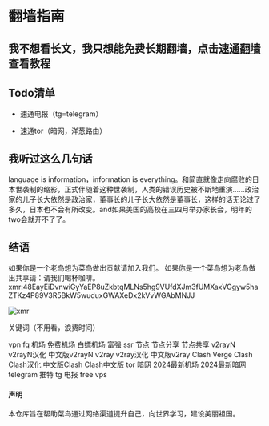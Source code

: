 # 翻墙指南

## 我不想看长文，我只想能免费长期翻墙，点击[速通翻墙](https://github.com/TechNinjaGuru/fq/blob/main/%E9%80%9F%E9%80%9A%E7%BF%BB%E5%A2%99.md)查看教程

## Todo清单

- 速通电报（tg=telegram）

- 速通tor（暗网，洋葱路由）



## 我听过这么几句话

language is information，information is everything。和简直就像走向腐败的日本世袭制的缩影，正式伴随着这种世袭制，人类的错误历史被不断地重演......政治家的儿子长大依然是政治家，董事长的儿子长大依然是董事长，这样的话无论过了多久，日本也不会有所改变。and如果美国的高校在三四月举办家长会，明年的two会就开不了了。

## 结语

如果你是一个老鸟想为菜鸟做出贡献请加入我们。
如果你是一个菜鸟想为老鸟做出共享请：请我们喝杯咖啡。
xmr:48EayEiDvnwiGyYaEP8uZkbtqMLNs5hg9VUfdXJm3fUMXaxVGgyw5haZTKz4P89V3R5BkW5wuduxGWAXeDx2kVvWGAbMNJJ

![xmr](https://github.com/TechNinjaGuru/fq/blob/main/xmr.png)

关键词（不用看，浪费时间）

vpn fq 机场 免费机场 白嫖机场 富强 ssr 节点 节点分享 节点共享 v2rayN v2rayN汉化 中文版v2rayN v2ray v2ray汉化 中文版v2ray Clash Verge Clash Clash汉化 中文版Clash Clash中文版 tor 暗网 2024最新机场 2024最新暗网 telegram 推特 tg 电报 free vps





#### 声明

本仓库旨在帮助菜鸟通过网络渠道提升自己，向世界学习，建设美丽祖国。
